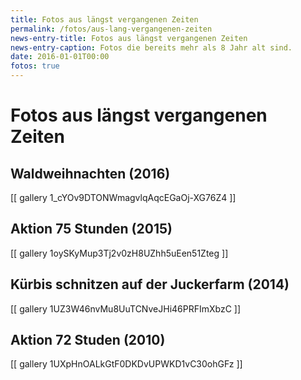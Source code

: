 ```yaml
---
title: Fotos aus längst vergangenen Zeiten
permalink: /fotos/aus-lang-vergangenen-zeiten
news-entry-title: Fotos aus längst vergangenen Zeiten
news-entry-caption: Fotos die bereits mehr als 8 Jahr alt sind.
date: 2016-01-01T00:00
fotos: true
---
```


# Fotos aus längst vergangenen Zeiten

## Waldweihnachten (2016)
[[ gallery 1_cYOv9DTONWmagvlqAqcEGaOj-XG76Z4 ]]

## Aktion 75 Stunden (2015)
[[ gallery 1oySKyMup3Tj2v0zH8UZhh5uEen51Zteg ]]

## Kürbis schnitzen auf der Juckerfarm (2014)

[[ gallery 1UZ3W46nvMu8UuTCNveJHi46PRFImXbzC ]]

## Aktion 72 Studen (2010)

[[ gallery 1UXpHnOALkGtF0DKDvUPWKD1vC30ohGFz ]]
